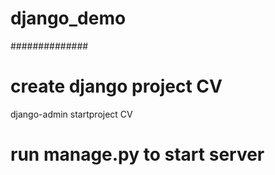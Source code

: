 # django_demo #
##############

# create django project CV
django-admin startproject CV
# run manage.py to start server

